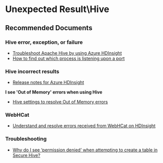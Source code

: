 <properties
    pageTitle="Hive error, exception, or failure"
    description="Hive error, exception, or failure"
    service="microsoft.hdinsight"
    resource="clusters"
    authors="genlin"
    ms.author="jaserano"
    displayOrder="26"
    selfHelpType="Generic"
    supportTopicIds="32636460"
    resourceTags=""
    productPesIds="15078"
    cloudEnvironments="MoonCake"
    articleId="0a3f2d71-8344-4cf0-8591-a95d9b0ce136"
/>

# Unexpected Result\Hive

## **Recommended Documents**

### **Hive error, exception, or failure**

* [Troubleshoot Apache Hive by using Azure HDInsight](https://docs.azure.cn/hdinsight/hdinsight-troubleshoot-hive)
* [How to find out which process is listening upon a port](https://debian-administration.org/article/184/How_to_find_out_which_process_is_listening_upon_a_port)

### **Hive incorrect results**

* [Release notes for Azure HDInsight](https://docs.azure.cn/hdinsight/hdinsight-release-notes#apache-patch-information)

**I see 'Out of Memory' errors when using Hive**

* [Hive settings to resolve Out of Memory errors](https://azure.microsoft.com/blog/hive-memory-settings-resolve-out-of-memory-errors-using-azure-hdinsight/)

### **WebHCat**

* [Understand and resolve errors received from WebHCat on HDInsight](https://docs.azure.cn/hdinsight/hdinsight-hadoop-templeton-webhcat-debug-errors)

### **Troubleshooting**

* [Why do I see ‘permission denied’ when attempting to create a table in Secure Hive?](https://hdinsight.github.io/hive/hive-createtable-permissiondenied.html)

